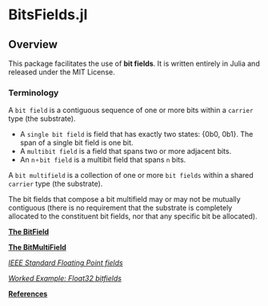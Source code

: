 # BitsFields.jl

## Overview

This package facilitates the use of __bit fields__.  It is written entirely in Julia and released under the MIT License.

### Terminology

A `bit field` is a contiguous sequence of one or more bits within a `carrier` type (the substrate).

- A `single bit field` is field that has exactly two states: {0b0, 0b1}. The span of a single bit field is one bit.
- A `multibit field` is a field that spans two or more adjacent bits.
- An `n⚬bit field` is a multibit field that spans `n` bits.

A `bit multifield` is a collection of one or more `bit fields` within a shared `carrier` type (the substrate).

The bit fields that compose a bit multifield may or may not be mutually contiguous (there is no requirement that the substrate is completely allocated to the constituent bit fields, nor that any specific bit be allocated).


[__The BitField__](thebitfield.md)

[__The BitMultiField__](multifields.md)

[_IEEE Standard Floating Point fields_](ieeestandard754-2008.md)

[_Worked Example: Float32 bitfields_](workeduse.md)

[__References__](references.md)
